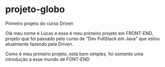# projeto-globo
Primeiro projeto do curso Driven

  Olá meu nome é Lucas e esse é meu primeiro projeto em FRONT-END, projeto que foi passado pelo curso de "Dev FullStack em Java" que estou atualmente fazendo pela Driven.
  
  Como é meu primeiro projeto, está bem simples, foi somente uma introdução a esse mundo de FONT-END
